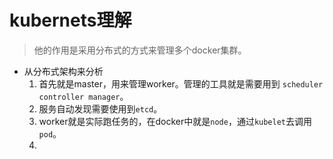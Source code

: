 # kubernets理解
> 他的作用是采用分布式的方式来管理多个docker集群。

- 从分布式架构来分析
	1. 首先就是master，用来管理worker。管理的工具就是需要用到	`scheduler` `controller manager`。
	2. 服务自动发现需要使用到`etcd`。
	3. worker就是实际跑任务的，在docker中就是`node`，通过`kubelet`去调用`pod`。
	4. 